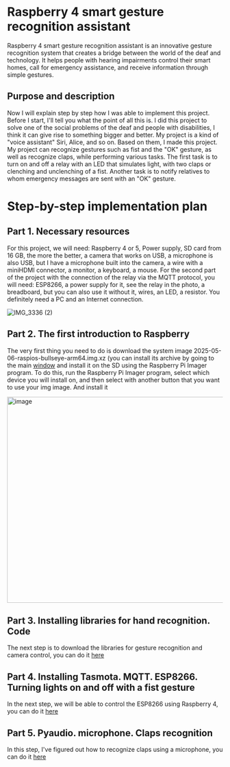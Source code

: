 # Raspberry 4 smart gesture recognition assistant
Raspberry 4 smart gesture recognition assistant is an innovative gesture recognition system that creates a bridge between the world of the deaf and technology. It helps people with hearing impairments control their smart homes, call for emergency assistance, and receive information through simple gestures.

## Purpose and description
Now I will explain step by step how I was able to implement this project. Before I start, I'll tell you what the point of all this is. I did this project to solve one of the social problems of the deaf and people with disabilities, I think it can give rise to something bigger and better.  My project is a kind of "voice assistant" Siri, Alice, and so on. Based on them, I made this project. My project can recognize gestures such as fist and the "OK" gesture, as well as recognize claps, while performing various tasks. The first task is to turn on and off a relay with an LED that simulates light, with two claps or clenching and unclenching of a fist.  Another task is to notify relatives to whom emergency messages are sent with an "OK" gesture.

# Step-by-step implementation plan

## Part 1. Necessary resources
For this project, we will need:
Raspberry 4 or 5, Power supply, SD card from 16 GB, the more the better, a camera that works on USB, a microphone is also USB, but I have a microphone built into the camera, a wire with a miniHDMI connector, a monitor, a keyboard, a mouse. For the second part of the project with the connection of the relay via the MQTT protocol, you will need:
ESP8266, a power supply for it, see the relay in the photo, a breadboard, but you can also use it without it, wires, an LED, a resistor. You definitely need a PC and an Internet connection.

![IMG_3336 (2)](https://github.com/user-attachments/assets/485a997f-3fd9-454a-a977-d546a491f7b0)

## Part 2. The first introduction to Raspberry
The very first thing you need to do is download the system image 2025-05-06-raspios-bullseye-arm64.img.xz (you can install its archive by going to the main [window](https://github.com/Smashing1234/Raspberry-4-smart-gesture-recognition-assistant/blob/main/2025-05-06-raspios-bullseye-arm64.img.xz.torrent ) and install it on the SD using the Raspberry Pi Imager program. To do this, run the Raspberry Pi Imager program, select which device you will install on, and then select with another button that you want to use your img image. And install it

<img width="680" height="480" alt="image" src="https://github.com/user-attachments/assets/2e958e31-4f34-453b-839f-ccad278bf7c0" />

## Part 3. Installing libraries for hand recognition. Code
The next step is to download the libraries for gesture recognition and camera control, you can do it [here](https://github.com/Smashing1234/Raspberry-4-smart-gesture-recognition-assistant/blob/main/Hand%20recognition.py)

## Part 4. Installing Tasmota. MQTT.  ESP8266. Turning lights on and off with a fist gesture
In the next step, we will be able to control the ESP8266 using Raspberry 4, you can do it [here](https://github.com/Smashing1234/Raspberry-4-smart-gesture-recognition-assistant/blob/main/MQTT%20connection.py)

## Part 5. Pyaudio. microphone. Claps recognition
In this step, I've figured out how to recognize claps using a microphone, you can do it [here](https://github.com/Smashing1234/Raspberry-4-smart-gesture-recognition-assistant/blob/main/Clap%20recognition.py)
